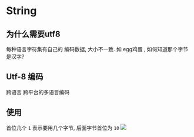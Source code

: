 # String

## 为什么需要utf8
 每种语言字符集有自己的 编码数据, 大小不一致.
 如 egg鸡蛋 , 如何知道那个字节是汉字?

## Utf-8 编码
 跨语言 跨平台的多语言编码

## 使用
 首位几个 `1` 表示要用几个字节, 后面字节首位为 `10`
![](https://tva1.sinaimg.cn/large/008eGmZEgy1gmstvkh10nj31960nq0w3.jpg)

